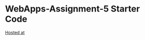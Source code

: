 # WebApps-Assignment-5 Starter Code

[Hosted at](https://44-563-webapps-f21.github.io/webapps-s21-assignment-5-hiteshreddy403/animals.html)
